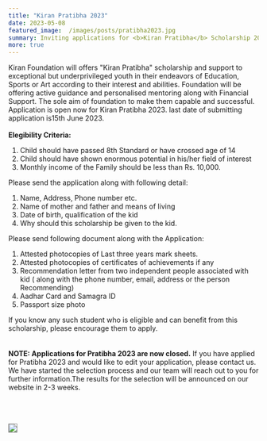 ```yaml
---
title: "Kiran Pratibha 2023"
date: 2023-05-08
featured_image:  /images/posts/pratibha2023.jpg
summary: Inviting applications for <b>Kiran Pratibha</b> Scholarship 2023. All young achievers, please note that June 15 2023, is the last date to your submit application. 
more: true
---
```


Kiran Foundation will offers "Kiran Pratibha" scholarship and support to exceptional but underprivileged youth in their endeavors of Education, Sports or Art according to their interest and abilities. Foundation will be offering active guidance and personalised mentoring along with Financial Support. The sole aim of foundation to make them capable and successful. Application is open now for Kiran Pratibha 2023. last date of submitting application is15th June 2023.<br/><br/>
<b>Elegibility Criteria:</b>
1. Child should have passed 8th Standard or have crossed age of 14
2. Child should have shown enormous potential in his/her field of interest
3. Monthly income of the Family should be less than Rs. 10,000.

Please send the application along with following detail:
1. Name, Address, Phone number etc. 
2. Name of mother and father and means of living
3. Date of birth, qualification of the kid
4. Why should this scholarship be given to the kid.

Please send following document along with the Application:
1. Attested photocopies of Last three years mark sheets.
2. Attested photocopies of certificates of achievements if any
3. Recommendation letter from two independent people associated with kid ( along with the phone number, email, address or the person Recommending)
4. Aadhar Card and Samagra ID
5. Passport size photo

If you know any such student who is eligible and can benefit from this scholarship, please encourage them to apply. 
<br/> <br/> <br/>
             <b> NOTE: 
              Applications for Pratibha 2023 are now closed.</b>  If you have applied for Pratibha 2023 and would like to edit your application,  please contact us. We have started the selection process and our team will reach out to you for further information.The results for the selection will be announced on our website in 2-3 weeks.   
          <br/>
<!--div class="button" align="center">
					<a href="https://forms.gle/DUSrs5XhL5poHebA9">Submit Application Online</a>
</div-->
<br/> <br/>
<img src="/images/posts/pratibha2023_full.jpg" style="border: 1px solid #888;"/>
